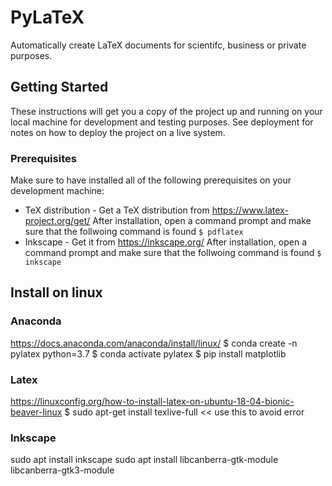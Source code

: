 
# PyLaTeX

Automatically create LaTeX documents for scientifc, business or private purposes.  

## Getting Started

These instructions will get you a copy of the project up and running on your local machine for development and testing purposes. See deployment for notes on how to deploy the project on a live system.

### Prerequisites
Make sure to have installed all of the following prerequisites on your development machine:
* TeX distribution - Get a TeX distribution from https://www.latex-project.org/get/
	After installation, open a command prompt and make sure that the follwoing command is found
	```$ pdflatex```
* Inkscape - Get it from https://inkscape.org/
	After installation, open a command prompt and make sure that the follwoing command is found
	```$ inkscape```




## Install on linux

### Anaconda
https://docs.anaconda.com/anaconda/install/linux/
$ conda create -n pylatex python=3.7
$ conda activate pylatex
$ pip install matplotlib

### Latex
https://linuxconfig.org/how-to-install-latex-on-ubuntu-18-04-bionic-beaver-linux
$ sudo apt-get install texlive-full << use this to avoid error

### Inkscape
sudo apt install inkscape
sudo apt install libcanberra-gtk-module libcanberra-gtk3-module 

